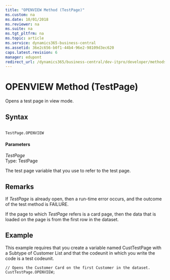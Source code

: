 ```yaml
---
title: "OPENVIEW Method (TestPage)"
ms.custom: na
ms.date: 10/01/2018
ms.reviewer: na
ms.suite: na
ms.tgt_pltfrm: na
ms.topic: article
ms.service: dynamics365-business-central
ms.assetid: 36e2c656-b0f1-44b4-96e2-98109d3ec620
caps.latest.revision: 6
manager: edupont
redirect_url: /dynamics365/business-central/dev-itpro/developer/methods-auto/library
---
```


 

# OPENVIEW Method (TestPage)
Opens a test page in view mode.  
  
## Syntax  
  
```  
  
TestPage.OPENVIEW  
```  
  
#### Parameters  
 *TestPage*  
 Type: TestPage  
  
 The test page variable that you use to refer to the test page.  
  
## Remarks  
 If *TestPage* is already open, then a run-time error occurs, and the outcome of the test method is FAILURE.  
  
 If the page to which *TestPage* refers is a card page, then the data that is loaded on the page is from the first row in the dataset.  
  
## Example  
 This example requires that you create a variable named CustTestPage with a Subtype of Customer List and that the codeunit in which you write the code is a test codeunit.  
  
```  
// Opens the Customer Card on the first Customer in the dataset.  
CustTestPage.OPENVIEW;  
```